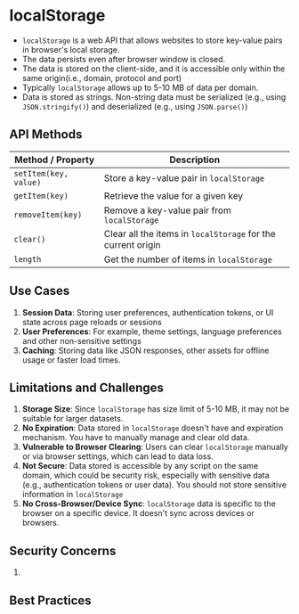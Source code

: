 # localStorage

- `localStorage` is a web API that allows websites to store key-value pairs in browser's local storage.
- The data persists even after browser window is closed.
- The data is stored on the client-side, and it is accessible only within the same origin(i.e., domain, protocol and port)
- Typically `localStorage` allows up to 5-10 MB of data per domain.
- Data is stored as strings. Non-string data must be serialized (e.g., using `JSON.stringify()`) and deserialized (e.g., using `JSON.parse()`)

## API Methods

| Method / Property     | Description                                                  |
| --------------------- | ------------------------------------------------------------ |
| `setItem(key, value)` | Store a key-value pair in `localStorage`                     |
| `getItem(key)`        | Retrieve the value for a given key                           |
| `removeItem(key)`     | Remove a key-value pair from `localStorage`                  |
| `clear()`             | Clear all the items in `localStorage` for the current origin |
| `length`              | Get the number of items in `localStorage`                    |

## Use Cases

1. **Session Data**: Storing user preferences, authentication tokens, or UI state across page reloads or sessions
2. **User Preferences**: For example, theme settings, language preferences and other non-sensitive settings
3. **Caching**: Storing data like JSON responses, other assets for offline usage or faster load times.

## Limitations and Challenges

1. **Storage Size**: Since `localStorage` has size limit of 5-10 MB, it may not be suitable for larger datasets.
2. **No Expiration**: Data stored in `localStorage` doesn't have and expiration mechanism. You have to manually manage and clear old data.
3. **Vulnerable to Browser Clearing**: Users can clear `localStorage` manually or via browser settings, which can lead to data loss.
4. **Not Secure**: Data stored is accessible by any script on the same domain, which could be security risk, especially with sensitive data (e.g., authentication tokens or user data). You should not store sensitive information in `localStorage`
5. **No Cross-Browser/Device Sync**: `localStorage` data is specific to the browser on a specific device. It doesn't sync across devices or browsers.

## Security Concerns

1.

## Best Practices
